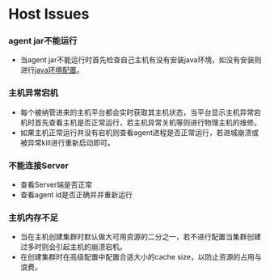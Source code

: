 # Host Issues



### agent jar不能运行

- 当agent jar不能运行时首先检查自己主机有没有安装java环境，如没有安装则进行[java环境配置](../02-Usage/Host/AddHost.md)。


### 主机异常宕机
    
- 每个被纳管进来的主机平台都会实时获取其主机状态，当平台显示主机异常宕机时首先查看主机是否正常运行，若主机异常关机等则进行物理主机的维修。
- 如果主机正常运行并没有宕机则查看agent进程是否正常运行，若进城崩溃或被异常kill进行重新启动即可。

### 不能连接Server

- 查看Server端是否正常
- 查看agent id是否正确并并重新运行


### 主机内存不足

- 当在主机创建集群时默认做大可用资源的二分之一，若不进行配置当集群创建过多时则会引起主机的崩溃宕机。
- 在创建集群时在高级配置中配置合适大小的cache size，以防止资源的占用与浪费。

